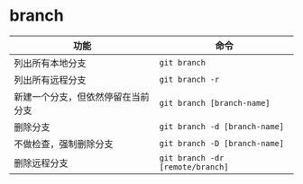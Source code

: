 # branch

| 功能                               | 命令                             |
| ---------------------------------- | -------------------------------- |
| 列出所有本地分支                   | `git branch`                     |
| 列出所有远程分支                   | `git branch -r`                  |
| 新建一个分支，但依然停留在当前分支 | `git branch [branch-name]`       |
| 删除分支                           | `git branch -d [branch-name]`    |
| 不做检查，强制删除分支             | `git branch -D [branch-name]`    |
| 删除远程分支                       | `git branch -dr [remote/branch]` |
